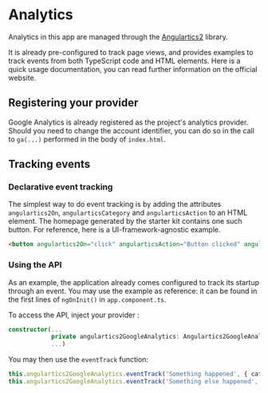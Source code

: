 # Analytics

Analytics in this app are managed through the [Angulartics2](https://github.com/angulartics/angulartics2) library.

It is already pre-configured to track page views, and provides examples to track events from both TypeScript code and HTML elements.
Here is a quick usage documentation, you can read further information on the official website.

## Registering your provider

Google Analytics is already registered as the project's analytics provider.
Should you need to change the account identifier, you can do so in the call to `ga(...)` performed in the body of `index.html`.

## Tracking events

### Declarative event tracking

The simplest way to do event tracking is by adding the attributes `angulartics2On`, `angularticsCategory` and `angularticsAction` to an HTML element.
The homepage generated by the starter kit contains one such button.
For reference, here is a UI-framework-agnostic example.

```html
<button angulartics2On="click" angularticsAction="Button clicked" angularticsCategory="UI">Click me to send the current quote as an Analytics event</button>
```

### Using the API

As an example, the application already comes configured to track its startup through an event.
You may use the example as reference: it can be found in the first lines of `ngOnInit()` in `app.component.ts`.

To access the API, inject your provider :

```typescript
constructor(...
            private angulartics2GoogleAnalytics: Angulartics2GoogleAnalytics,
            ...)
```

You may then use the `eventTrack` function:

```typescript
this.angulartics2GoogleAnalytics.eventTrack('Something happened', { category: 'My category' });
this.angulartics2GoogleAnalytics.eventTrack('Something else happened', { category: 'My other category', label: 'My custom label' });
```
